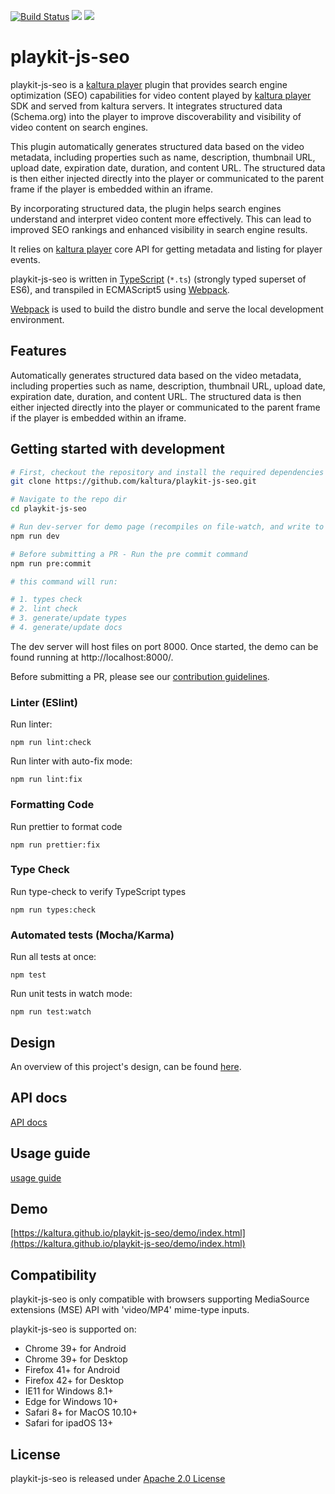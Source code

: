 [![Build Status](https://app.travis-ci.com/kaltura/playkit-js-seo.svg?branch=master)](https://app.travis-ci.com/kaltura/playkit-js-seo)
[![](https://img.shields.io/npm/v/@playkit-js/seo/latest.svg)](https://www.npmjs.com/package/@playkit-js/seo)
[![](https://img.shields.io/npm/v/@playkit-js/seo/canary.svg)](https://www.npmjs.com/package/@playkit-js/seo/v/canary)

# playkit-js-seo

playkit-js-seo is a [kaltura player] plugin that provides search engine optimization (SEO) capabilities for video content played by [kaltura player] SDK and served from kaltura servers.
It integrates structured data (Schema.org) into the player to improve discoverability and visibility of video content on search engines.

This plugin automatically generates structured data based on the video metadata, including properties such as
name, description, thumbnail URL, upload date, expiration date, duration, and content URL. The structured data is then
either injected directly into the player or communicated to the parent frame if the player is embedded within an iframe.

By incorporating structured data, the plugin helps search engines understand and interpret video content more effectively. 
This can lead to improved SEO rankings and enhanced visibility in search engine results.

It relies on [kaltura player] core API for getting metadata and listing for player events.

playkit-js-seo is written in [TypeScript] (`*.ts`) (strongly typed superset of ES6), and transpiled in ECMAScript5 using [Webpack].

[Webpack] is used to build the distro bundle and serve the local development environment.

[kaltura player]: https://github.com/kaltura/kaltura-player-js.
[ecmascript6]: https://github.com/ericdouglas/ES6-Learning#articles--tutorials
[typescript]: https://www.typescriptlang.org/
[typescript compiler]: https://www.typescriptlang.org/docs/handbook/compiler-options.html
[webpack]: https://webpack.js.org/

## Features

Automatically generates structured data based on the video metadata, including properties such as
name, description, thumbnail URL, upload date, expiration date, duration, and content URL. The structured data is then
either injected directly into the player or communicated to the parent frame if the player is embedded within an iframe.

    
## Getting started with development

```sh
# First, checkout the repository and install the required dependencies
git clone https://github.com/kaltura/playkit-js-seo.git

# Navigate to the repo dir
cd playkit-js-seo

# Run dev-server for demo page (recompiles on file-watch, and write to actual dist fs artifacts)
npm run dev

# Before submitting a PR - Run the pre commit command
npm run pre:commit

# this command will run:

# 1. types check
# 2. lint check
# 3. generate/update types
# 4. generate/update docs
```

The dev server will host files on port 8000. Once started, the demo can be found running at http://localhost:8000/.

Before submitting a PR, please see our [contribution guidelines](CONTRIBUTING.md).


### Linter (ESlint)

Run linter:

```
npm run lint:check
```

Run linter with auto-fix mode:

```
npm run lint:fix
```

### Formatting Code

Run prettier to format code

```
npm run prettier:fix
```

### Type Check

Run type-check to verify TypeScript types

```
npm run types:check
```

### Automated tests (Mocha/Karma)

Run all tests at once:

```
npm test
```

Run unit tests in watch mode:

```
npm run test:watch
```

## Design

An overview of this project's design, can be found [here](https://kaltura.atlassian.net/wiki/spaces/PROD/pages/3554412657/Side+Panel+Manager+-+Design+Document).

## API docs

[API docs](https://kaltura.github.io/playkit-js-seo/docs/api/index.html)

## Usage guide

[usage guide](./docs/guide.md)

## Demo

[https://kaltura.github.io/playkit-js-seo/demo/index.html](https://kaltura.github.io/playkit-js-seo/demo/index.html)


## Compatibility

playkit-js-seo is only compatible with browsers supporting MediaSource extensions (MSE) API with 'video/MP4' mime-type inputs.

playkit-js-seo is supported on:

- Chrome 39+ for Android
- Chrome 39+ for Desktop
- Firefox 41+ for Android
- Firefox 42+ for Desktop
- IE11 for Windows 8.1+
- Edge for Windows 10+
- Safari 8+ for MacOS 10.10+
- Safari for ipadOS 13+

## License

playkit-js-seo is released under [Apache 2.0 License](LICENSE)